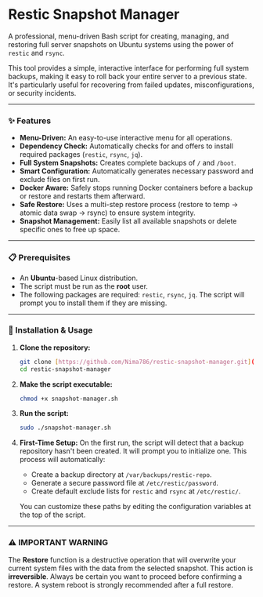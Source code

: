 # Restic Snapshot Manager

A professional, menu-driven Bash script for creating, managing, and restoring full server snapshots on Ubuntu systems using the power of `restic` and `rsync`.

This tool provides a simple, interactive interface for performing full system backups, making it easy to roll back your entire server to a previous state. It's particularly useful for recovering from failed updates, misconfigurations, or security incidents.

---

### ✨ Features

* **Menu-Driven:** An easy-to-use interactive menu for all operations.
* **Dependency Check:** Automatically checks for and offers to install required packages (`restic`, `rsync`, `jq`).
* **Full System Snapshots:** Creates complete backups of `/` and `/boot`.
* **Smart Configuration:** Automatically generates necessary password and exclude files on first run.
* **Docker Aware:** Safely stops running Docker containers before a backup or restore and restarts them afterward.
* **Safe Restore:** Uses a multi-step restore process (restore to temp -> atomic data swap -> rsync) to ensure system integrity.
* **Snapshot Management:** Easily list all available snapshots or delete specific ones to free up space.

---

### 📋 Prerequisites

* An **Ubuntu**-based Linux distribution.
* The script must be run as the **root** user.
* The following packages are required: `restic`, `rsync`, `jq`. The script will prompt you to install them if they are missing.

---

### 🚀 Installation & Usage

1.  **Clone the repository:**
    ```bash
    git clone [https://github.com/Nima786/restic-snapshot-manager.git](https://github.com/Nima786/restic-snapshot-manager.git)
    cd restic-snapshot-manager
    ```

2.  **Make the script executable:**
    ```bash
    chmod +x snapshot-manager.sh
    ```

3.  **Run the script:**
    ```bash
    sudo ./snapshot-manager.sh
    ```

4.  **First-Time Setup:**
    On the first run, the script will detect that a backup repository hasn't been created. It will prompt you to initialize one. This process will automatically:
    * Create a backup directory at `/var/backups/restic-repo`.
    * Generate a secure password file at `/etc/restic/password`.
    * Create default exclude lists for `restic` and `rsync` at `/etc/restic/`.

    You can customize these paths by editing the configuration variables at the top of the script.

---

### ⚠️ **IMPORTANT WARNING**

The **Restore** function is a destructive operation that will overwrite your current system files with the data from the selected snapshot. This action is **irreversible**. Always be certain you want to proceed before confirming a restore. A system reboot is strongly recommended after a full restore.
